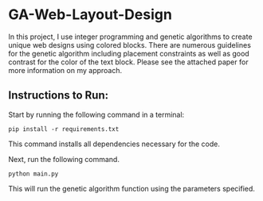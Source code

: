 # GA-Web-Layout-Design

In this project, I use integer programming and genetic algorithms to create unique web designs using colored blocks. There are numerous guidelines for the genetic algorithm including placement constraints as well as good contrast for the color of the text block. Please see the attached paper for more information on my approach. 

## Instructions to Run: 
Start by running the following command in a terminal: 

```
pip install -r requirements.txt
```

This command installs all dependencies necessary for the code. 

Next, run the following command. 

```
python main.py
```

This will run the genetic algorithm function using the parameters specified.
